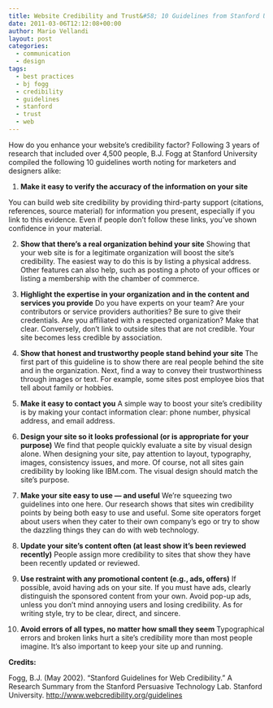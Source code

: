 ```yaml
---
title: Website Credibility and Trust&#58; 10 Guidelines from Stanford University
date: 2011-03-06T12:12:08+00:00
author: Mario Vellandi
layout: post
categories:
  - communication
  - design
tags:
  - best practices
  - bj fogg
  - credibility
  - guidelines
  - stanford
  - trust
  - web
---
```

How do you enhance your website&#8217;s credibility factor? Following 3 years of research that included over 4,500 people, B.J. Fogg at Stanford University compiled the following 10 guidelines worth noting for marketers and designers alike:

1. __Make it easy to verify the accuracy of the information on your site__

You can build web site credibility by providing third-party support (citations, references, source material) for information you present, especially if you link to this evidence. Even if people don&#8217;t follow these links, you&#8217;ve shown confidence in your material.

2. __Show that there&#8217;s a real organization behind your site__
Showing that your web site is for a legitimate organization will boost the site&#8217;s credibility. The easiest way to do this is by listing a physical address. Other features can also help, such as posting a photo of your offices or listing a membership with the chamber of commerce.


3. __Highlight the expertise in your organization and in the content and services you provide__
Do you have experts on your team? Are your contributors or service providers authorities? Be sure to give their credentials. Are you affiliated with a respected organization? Make that clear. Conversely, don&#8217;t link to outside sites that are not credible. Your site becomes less credible by association.

4. __Show that honest and trustworthy people stand behind your site__
The first part of this guideline is to show there are real people behind the site and in the organization. Next, find a way to convey their trustworthiness through images or text. For example, some sites post employee bios that tell about family or hobbies.

5. __Make it easy to contact you__
A simple way to boost your site&#8217;s credibility is by making your contact information clear: phone number, physical address, and email address.

6. __Design your site so it looks professional (or is appropriate for your purpose)__
We find that people quickly evaluate a site by visual design alone. When designing your site, pay attention to layout, typography, images, consistency issues, and more. Of course, not all sites gain credibility by looking like IBM.com. The visual design should match the site&#8217;s purpose.

7. __Make your site easy to use &#8212; and useful__
We&#8217;re squeezing two guidelines into one here. Our research shows that sites win credibility points by being both easy to use and useful. Some site operators forget about users when they cater to their own company&#8217;s ego or try to show the dazzling things they can do with web technology.

8. __Update your site&#8217;s content often (at least show it&#8217;s been reviewed recently)__
People assign more credibility to sites that show they have been recently updated or reviewed.

9. __Use restraint with any promotional content (e.g., ads, offers)__
If possible, avoid having ads on your site. If you must have ads, clearly distinguish the sponsored content from your own. Avoid pop-up ads, unless you don&#8217;t mind annoying users and losing credibility. As for writing style, try to be clear, direct, and sincere.

10. __Avoid errors of all types, no matter how small they seem__
Typographical errors and broken links hurt a site&#8217;s credibility more than most people imagine. It&#8217;s also important to keep your site up and running.

**Credits:**

Fogg, B.J. (May 2002). &#8220;Stanford Guidelines for Web Credibility.&#8221; A Research Summary from the Stanford Persuasive Technology Lab. Stanford University. http://www.webcredibility.org/guidelines

